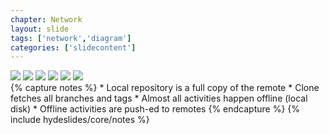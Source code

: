 ```yaml
---
chapter: Network
layout: slide
tags: ['network','diagram']
categories: ['slidecontent']
---
```


<div class="diagram-group">
	<img class="diagram" src="assets/diagrams/remotes/push-fetch-pull-01.png">
	<img class="diagram fragment" src="assets/diagrams/remotes/push-fetch-pull-02.png">
	<img class="diagram fragment" src="assets/diagrams/remotes/push-fetch-pull-03.png">
    <img class="diagram fragment" src="assets/diagrams/remotes/push-fetch-pull-04.png">
    <img class="diagram fragment" src="assets/diagrams/remotes/push-fetch-pull-05.png">
    <img class="diagram fragment" src="assets/diagrams/remotes/push-fetch-pull-06.png">
</div>
{% capture notes %}
* Local repository is a full copy of the remote 
* Clone fetches all branches and tags 
* Almost all activities happen offline (local disk) 
* Offline activities are push-ed to remotes
{% endcapture %}
{% include hydeslides/core/notes %}